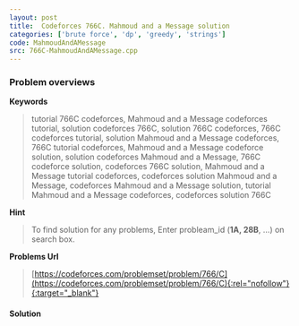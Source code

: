 ```yaml
---
layout: post
title:  Codeforces 766C. Mahmoud and a Message solution
categories: ['brute force', 'dp', 'greedy', 'strings']
code: MahmoudAndAMessage
src: 766C-MahmoudAndAMessage.cpp
---
```

### **Problem overviews**

**Keywords**
> tutorial 766C codeforces, Mahmoud and a Message codeforces tutorial, solution codeforces 766C, solution 766C codeforces, 766C codeforces tutorial, solution Mahmoud and a Message codeforces, 766C tutorial codeforces, Mahmoud and a Message codeforce solution, solution codeforces Mahmoud and a Message, 766C codeforce solution, codeforces 766C solution, Mahmoud and a Message tutorial codeforces, codeforces solution Mahmoud and a Message, codeforces Mahmoud and a Message solution, tutorial Mahmoud and a Message codeforces, codeforces solution 766C

**Hint**
> To find solution for any problems, Enter probleam_id (**1A, 28B**, ...) on search box. 

**Problems Url**
> [https://codeforces.com/problemset/problem/766/C](https://codeforces.com/problemset/problem/766/C){:rel="nofollow"}{:target="_blank"}

#### **Solution**



